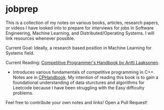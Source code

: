# jobprep

This is a collection of my notes on various books, articles, research papers, or videos I have looked into to prepare for interviews for jobs in Software Engineering, Machine Learning, and Distributed/Operating Systems. I will link resources whenever possible.

Current Goal: Ideally, a research based position in Machine Learning for Systems field.

Current Reading: [Competitive Programmer's Handbook by Antti Laaksonen](https://cses.fi/book/book.pdf).
- Introduces various fundamentals of competitive programming in C++. Notes are in [CPHandbook](/CPHandbook). My intention of reading this book is to gain a foundational understanding of data sturctures and algorithms for Leetcode because I have been struggling with the Easy difficulty problems.

Feel free to contribute your own notes and links! Open a Pull Request!